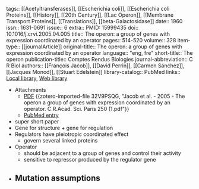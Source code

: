 tags:: [[Acetyltransferases]], [[Escherichia coli]], [[Escherichia coli Proteins]], [[History]], [[20th Century]], [[Lac Operon]], [[Membrane Transport Proteins]], [[Translations]], [[beta-Galactosidase]]
date:: 1960
issn:: 1631-0691
issue:: 6
extra:: PMID: 15999435
doi:: 10.1016/j.crvi.2005.04.005
title:: The operon: a group of genes with expression coordinated by an operator
pages:: 514-520
volume:: 328
item-type:: [[journalArticle]]
original-title:: The operon: a group of genes with expression coordinated by an operator
language:: "eng, fre"
short-title:: The operon
publication-title:: Comptes Rendus Biologies
journal-abbreviation:: C R Biol
authors:: [[François Jacob]], [[David Perrin]], [[Carmen Sánchez]], [[Jacques Monod]], [[Stuart Edelstein]]
library-catalog:: PubMed
links:: [Local library](zotero://select/library/items/7GFBFQJF), [Web library](https://www.zotero.org/users/6106196/items/7GFBFQJF)

- Attachments
	- [PDF](zotero://select/library/items/32V9PSQG) {{zotero-imported-file 32V9PSQG, "Jacob et al. - 2005 - The operon a group of genes with expression coordinated by an operator. C.R.Acad. Sci. Paris 250 (1.pdf"}}
	- [PubMed entry](http://www.ncbi.nlm.nih.gov/pubmed/15999435)
- super short paper
- Gene for structure + gene for regulation
- Regulators have pleiotropic coordinated effect
	- govern several linked proteins
- Operator
	- should be adjacent to a group of genes and control their activity
	- sensitive to repressor produced by the regulator gene
- Mutation assumptions
	-